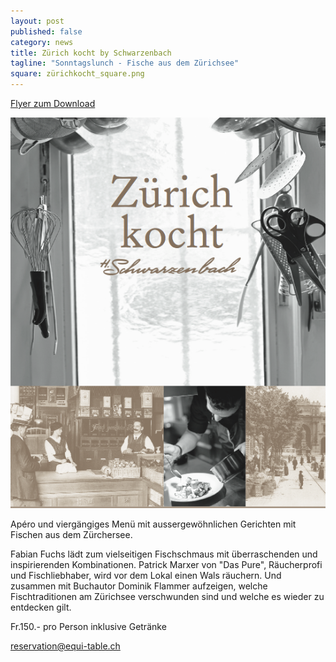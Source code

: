 ```yaml
---
layout: post
published: false
category: news
title: Zürich kocht by Schwarzenbach
tagline: "Sonntagslunch - Fische aus dem Zürichsee"
square: zürichkocht_square.png
---
```


[Flyer zum Download](http://equi-table.ch/assets/Zurich-Koch_Flyer.pdf)


![zuri_kocht.png](/assets/images/galerie/zuri_kocht.png)

Apéro und viergängiges Menü mit aussergewöhnlichen Gerichten mit Fischen aus dem Zürchersee.

Fabian Fuchs lädt zum vielseitigen Fischschmaus mit überraschenden und inspirierenden Kombinationen. Patrick Marxer von "Das Pure", Räucherprofi und Fischliebhaber, wird vor dem Lokal einen Wals räuchern. Und zusammen mit Buchautor Dominik Flammer aufzeigen, welche Fischtraditionen am Zürichsee verschwunden sind und welche es wieder zu entdecken gilt.

Fr.150.- pro Person inklusive Getränke

reservation@equi-table.ch


